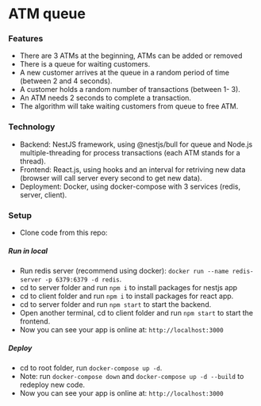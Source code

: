 # ATM queue

### Features

- There are 3 ATMs at the beginning, ATMs can be added or removed
- There is a queue for waiting customers.
- A new customer arrives at the queue in a random period of time (between 2 and 4 seconds).
- A customer holds a random number of transactions (between 1- 3).
- An ATM needs 2 seconds to complete a transaction.
- The algorithm will take waiting customers from queue to free ATM.

### Technology

- Backend: NestJS framework, using @nestjs/bull for queue and Node.js multiple-threading for process transactions (each ATM stands for a thread).
- Frontend: React.js, using hooks and an interval for retriving new data (browser will call server every second to get new data).
- Deployment: Docker, using docker-compose with 3 services (redis, server, client).

### Setup

- Clone code from this repo:

##### Run in local

- Run redis server (recommend using docker): `docker run --name redis-server -p 6379:6379 -d redis`.
- cd to server folder and run `npm i` to install packages for nestjs app
- cd to client folder and run `npm i` to install packages for react app.
- cd to server folder and run `npm start` to start the backend.
- Open another terminal, cd to client folder and run `npm start` to start the frontend.
- Now you can see your app is online at: `http://localhost:3000`

##### Deploy

- cd to root folder, run `docker-compose up -d`.
- Note: run `docker-compose down` and `docker-compose up -d --build` to redeploy new code.
- Now you can see your app is online at: `http://localhost:3000`
